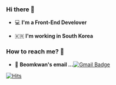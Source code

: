 ### Hi there 👋   

 - 💻   **I'm a Front-End Develover**    

 - 🇰🇷  **I'm working in South Korea**

### How to reach me? 🤔

- 📮  **Beomkwan's email ...**[![Gmail Badge](https://img.shields.io/badge/Gmail-d14836?style=flat-square&logo=Gmail&logoColor=white&link=mailto:tkdwjfrhs4@gmail.com)](mailto:tkdwjfrhs4@gmail.com)   

[![Hits](https://hits.seeyoufarm.com/api/count/incr/badge.svg?url=https://github.com/KwanBeom/&count_bg=%2379C83D&title_bg=%23555555&icon=&icon_color=%23E7E7E7&title=hits&edge_flat=false)](https://hits.seeyoufarm.com) 
